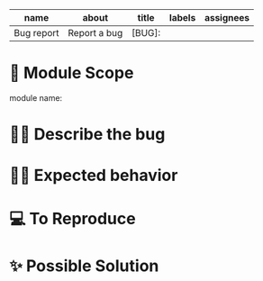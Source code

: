 | name       | about        | title  | labels | assignees |
| ---------- | ------------ | ------ | ------ | --------- |
| Bug report | Report a bug | [BUG]: |        |           |

# 📁 **Module Scope**

<!-- 문제가 발생한 모듈이 어디인지 입력해주세요. -->

module name:

# 💁‍♀️ **Describe the bug**

<!-- 어떤 문제가 발생했는지 구체적이고 명확하게 설명해주세요. -->

# 💪🏻 **Expected behavior**

<!-- 문제가 발생하지 않았을 때 예상되는 동작에 대해 명확하게 설명해주세요. -->

# 💻 **To Reproduce**

<!--
  문제를 제현하기 위한 최소한의 코드를 제공해주세요. 코드 제공은 선택 사항이지만 문제 해결에 도움이 될 수 있습니다.
-->

# ✨ **Possible Solution**

<!-- 문제를 어떻게 해결할 수 있는지에 대해 작성해주세요.  -->
